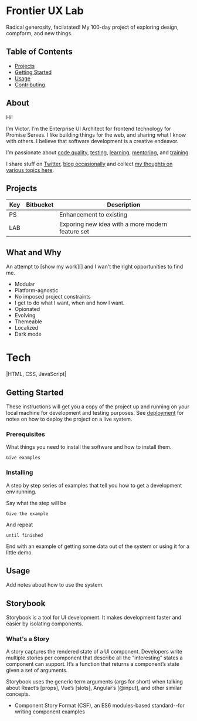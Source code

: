 # Frontier UX Lab

Radical generosity, facilatated! My 100-day project of exploring design,
compform, and new things.

## Table of Contents

- [Projects](#projects)
- [Getting Started](#getting_started)
- [Usage](#usage)
- [Contributing](../CONTRIBUTING.md)

## About <a name = "projects"></a>

Hi!

I’m Victor. I’m the Enterprise UI Architect for frontend technology for Promise
Serves. I like building things for the web, and sharing what I know with others.
I believe that software development is a creative endeavor.

I’m passionate about [code quality], [testing], [learning],
[mentoring](mentoring), and [training](training).

I share stuff on [Twitter], [blog occasionally][blog] and collect [my thoughts
on various topics here][blog].

[testing]: /testing
[learning]: /learrning
[mentoring]: /learrning
[training]: /training
[twitter]: https://twitter.com/victortolbert
[blog]: /blog
[code quality]: /code-quality

## Projects

| Key | Bitbucket | Description                                      |
| --- | --------- | ------------------------------------------------ |
| PS  |           | Enhancement to existing                          |
| LAB |           | Exporing new idea with a more modern feature set |

## What and Why

An attempt to [show my work][] and I wan't the right opportunities to find me.

- Modular
- Platform-agnostic
- No imposed project constraints
- I get to do what I want, when and how I want.
- Opionated
- Evolving
- Themeable
- Localized
- Dark mode

# Tech

|HTML, CSS, JavaScript|

## Getting Started <a name = "getting_started"></a>

These instructions will get you a copy of the project up and running on your
local machine for development and testing purposes. See
[deployment](#deployment) for notes on how to deploy the project on a live
system.

### Prerequisites

What things you need to install the software and how to install them.

```
Give examples
```

### Installing

A step by step series of examples that tell you how to get a development env
running.

Say what the step will be

```
Give the example
```

And repeat

```
until finished
```

End with an example of getting some data out of the system or using it for a
little demo.

## Usage <a name = "usage"></a>

Add notes about how to use the system.

## Storybook

Storybook is a tool for UI development. It makes development faster and easier
by isolating components.

### What's a Story

A story captures the rendered state of a UI component. Developers write multiple
stories per component that describe all the “interesting” states a component can
support. It’s a function that returns a component’s state given a set of
arguments.

Storybook uses the generic term arguments (args for short) when talking about
React’s [props], Vue’s [slots], Angular’s [@input], and other similar concepts.

- Component Story Format (CSF), an ES6 modules-based standard--for writing
  component examples

